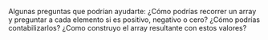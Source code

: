 Algunas preguntas que podrían ayudarte: ¿Cómo podrías recorrer un array y preguntar a cada elemento si es positivo, negativo o cero? ¿Cómo podrías contabilizarlos? ¿Como construyo el array resultante con estos valores?